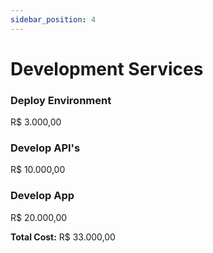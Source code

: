 ```yaml
---
sidebar_position: 4
---
```


# Development Services

### Deploy Environment
  R$ 3.000,00
### Develop API's
  R$ 10.000,00
### Develop App
  R$ 20.000,00

**Total Cost:** R$ 33.000,00